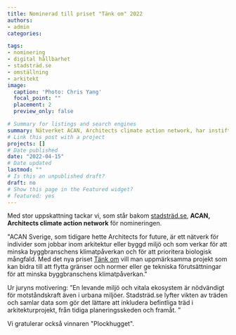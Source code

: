 ```yaml
---
title: Nominerad till priset "Tänk om" 2022
authors:
- admin
categories: 

tags: 
- nominering
- digital hållbarhet
- stadsträd.se
- omställning
- arkitekt
image:
  caption: 'Photo: Chris Yang'
  focal_point: ""
  placement: 2
  preview_only: false

# Summary for listings and search engines
summary: Nätverket ACAN, Architects climate action network, har instiftat priset "Tänk om". Stadsträd.se är nominerat 2022.
# Link this post with a project
projects: []
# Date published
date: "2022-04-15"
# Date updated
lastmod: ""
# Is this an unpublished draft?
draft: no
# Show this page in the Featured widget?
# featured: yes
---
```


Med stor uppskattning tackar vi, som står bakom [stadsträd.se](www.stadstrad.se), **ACAN, Architects climate action network** för nomineringen. 

"ACAN Sverige, som tidigare hette Architects for future, är ett nätverk för individer som jobbar inom arkitektur eller byggd miljö och som verkar för att minska byggbranschens klimatpåverkan och för att prioritera biologisk mångfald. Med det nya priset [Tänk om](https://arkitekten.se/nyheter/acan-sverige-nominerar-fem-projekt-for-omstallning/) vill man uppmärksamma projekt som kan bidra till att flytta gränser och normer eller ge tekniska förutsättningar för att minska byggbranschens klimatpåverkan." 

Ur juryns motivering: ”En levande miljö och vitala ekosystem är nödvändigt för motståndskraft även i urbana miljöer. Stadsträd.se lyfter vikten av träden och samlar data som gör det lättare att inkludera befintliga träd i arkitekturprojekt, från tidiga planeringsskeden och framåt. ”

Vi gratulerar också vinnaren "Plockhugget".

